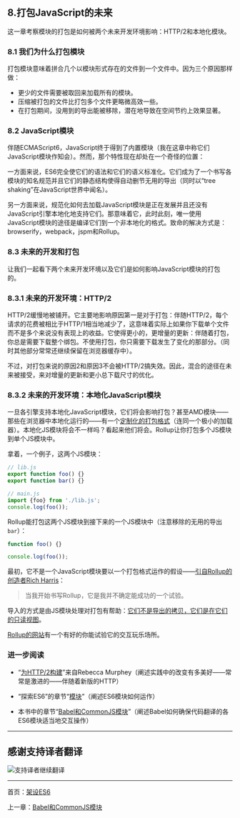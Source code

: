 ## 8.打包JavaScript的未来 

这一章考察模块的打包是如何被两个未来开发环境影响：HTTP/2和本地化模块。 

### 8.1 我们为什么打包模块 

打包模块意味着拼合几个以模块形式存在的文件到一个文件中。因为三个原因那样做： 

- 更少的文件需要被取回来加载所有的模块。 
- 压缩被打包的文件比打包多个文件更略微高效一些。 
- 在打包期间，没用到的导出能被移除，潜在地导致在空间节约上效果显著。 

### 8.2 JavaScript模块 

伴随ECMAScript6，JavaScript终于得到了内置模块（我在这章中称它们JavaScript模块作知会）。然而，那个特性现在却处在一个奇怪的位置：  

一方面来说，ES6完全使它们的语法和它们的语义标准化。它们成为了一个书写各模块的知名规范并且它们的静态结构使得自动删节无用的导出（同时以“tree shaking”在JavaScript世界中闻名）。  

另一方面来说，规范化如何去加载JavaScript模块是正在发展并且还没有JavaScript引擎本地化地支持它们。那意味着它，此时此刻，唯一使用JavaScript模块的途径是编译它们到一个非本地化的格式。致命的解决方式是：browserify，webpack，jspm和Rollup。 

### 8.3 未来的开发和打包 

让我们一起看下两个未来开发环境以及它们是如何影响JavaScript模块的打包的。 

### 8.3.1 未来的开发环境：HTTP/2 

HTTP/2缓慢地被铺开。它主要地影响原因第一是对于打包：伴随HTTP/2，每个请求的花费被相比于HTTP/1相当地减少了，这意味着实际上如果你下载单个文件而不是多个来说没有表现上的收益。它使得更小的，更增量的更新：伴随着打包，你总是需要下载整个绑包。不使用打包，你只需要下载发生了变化的那部分。（同时其他部分常常还继续保留在浏览器缓存中）。  

不过，对打包来说的原因2和原因3不会被HTTP/2搞失效。因此，混合的途径在未来被接受，来对增量的更新和更小总下载尺寸的优化。 

### 8.3.2 未来的开发环境：本地化JavaScript模块 

一旦各引擎支持本地化JavaScript模块，它们将会影响打包？甚至AMD模块——那些在浏览器中本地化运行的——有一个[定制化的打包格式](http://requirejs.org/docs/optimization.html)（连同一个极小的加载器）。本地化JS模块将会不一样吗？看起来他们将会。Rollup让你打包多个JS模块到单个JS模块中。 

拿着，一个例子，这两个JS模块： 

```js
// lib.js
export function foo() {}
export function bar() {}

// main.js
import {foo} from './lib.js';
console.log(foo());
``` 

Rollup能打包这两个JS模块到接下来的一个JS模块中（注意移除的无用的导出`bar`）： 

```js
function foo() {}

console.log(foo());
``` 

最初，它不是一个JavaScript模块要以一个打包格式运作的假设——[引自Rollup的创造者Rich Harris](https://github.com/rollup/rollup/issues/219#issuecomment-150842108)： 

> 当我开始书写Rollup，它是我并不确定能成功的一个试验。 

导入的方式是由JS模块处理对打包有帮助：[它们不是导出的拷贝，它们是在它们的只读视图](http://exploringjs.com/es6/ch_modules.html#_imports-are-read-only-views-on-exports)。 

[Rollup的网站](http://rollupjs.org/)有一个有好的你能试验它的交互玩乐场所。 

### 进一步阅读 

- “[为HTTP/2构建](http://rmurphey.com/blog/2015/11/25/building-for-http2)”来自Rebecca Murphey（阐述实践中的改变有多美好——常常是激进的——伴随着新版的HTTP） 
- “探索ES6”的章节“[模块](http://exploringjs.com/es6/ch_modules.html)”（阐述ES6模块如何运作） 

- 本书中的章节“[Babel和CommonJS模块](https://brickcarvingartist.github.io/Setting-up-ES6/7.Babel%E5%92%8CCommonJS%E6%A8%A1%E5%9D%97)”（阐述Babel如何确保代码翻译的各ES6模块适当地交互操作） 

---

## 感谢支持译者翻译 

![支持译者继续翻译](http://static.ikindness.cn/donate.png)

---

首页：[架设ES6](https://brickcarvingartist.github.io/Setting-up-ES6) 

上一章：[Babel和CommonJS模块](https://brickcarvingartist.github.io/Setting-up-ES6/7.Babel%E5%92%8CCommonJS%E6%A8%A1%E5%9D%97)